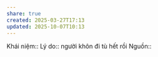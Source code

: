 ```yaml
---
share: true
created: 2025-03-27T17:13
updated: 2025-10-07T10:13
---
```

Khái niệm:: 
Lý do:: người khôn đi tù hết rồi
Nguồn:: 
